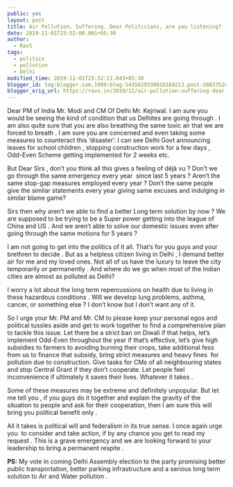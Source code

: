 ```yaml
---
public: yes
layout: post
title: Air Pollution. Suffering. Dear Politicians, are you listening?
date: 2019-11-01T23:52:00.001+05:30
author:
  - RavS
tags:
  - politics
  - pollution
  - Delhi
modified_time: 2019-11-01T23:52:11.043+05:30
blogger_id: tag:blogger.com,1999:blog-5435629330016169213.post-388375281263525116
blogger_orig_url: https://ravs.in/2019/11/air-pollution-suffering-dear.html
---
```


Dear PM of India Mr. Modi and CM Of Delhi Mr. Kejriwal. I am sure you would be seeing the kind of condition that us Delhites are going through . I am also quite sure that you are also breathing the same toxic air that we are forced to breath . I am sure you are concerned and even taking some measures to counteract this ‘disaster’. I can see Delhi Govt announcing leaves for school children , stopping construction work for a few days , Odd-Even Scheme getting implemented for 2 weeks etc.

  

But Dear Sirs , don’t you think all this gives a feeling of déjà vu ? Don’t we go through the same emergency every year  since last 5 years ? Aren’t the same stop-gap measures employed every year ? Don’t the same people give the similar statements every year giving same excuses and indulging in similar blame game? 

  

Sirs then why aren’t we able to find a better Long term solution by now ? We are supposed to be trying to be a Super power getting into the league of China and US . And we aren’t able to solve our domestic issues even after going through the same motions for 5 years ?

  

I am not going to get into the politics of it all. That’s for you guys and your brethren to decide . But as a helpless citizen living in Delhi , I demand better air for me and my loved ones. Not all of us have the luxury to leave the city temporarily or permanently . And where do we go when most of the Indian cities are almost as polluted as Delhi?

  

I worry a lot about the long term repercussions on health due to living in these hazardous conditions . Will we develop lung problems, asthma, cancer, or something else ? I don’t know but I don’t want any of it.

  

So I urge your Mr. PM and Mr. CM to please keep your personal egos and political tussles aside and get to work together to find a comprehensive plan to tackle this issue. Let there be a strict ban on Diwali if that helps, let’s implement Odd-Even throughout the year if that’s effective, let’s give high subsidies to farmers to avoiding burning their crops, take additional fess from us to finance that subsidy, bring strict measures and heavy fines  for pollution due to construction. Give tasks for CMs of all neighbouring states and stop Central Grant if they don’t cooperate. Let people feel inconvenience if ultimately it saves their lives. Whatever it takes .

  

Some of these measures may be extreme and definitely unpopular. But let me tell you , if you guys do it together and explain the gravity of the situation to people and ask for their cooperation, then I am sure this will bring you political benefit only .

  

All it takes is political will and federalism in its true sense. I once again urge you  to consider and take action, if by any chance you get to read my request . This is a grave emergency and we are looking forward to your leadership to bring a permanent respite .

  

**PS:** My vote in coming Delhi Assembly election to the party promising better public transportation, better parking infrastructure and a serious long term solution to Air and Water pollution .

